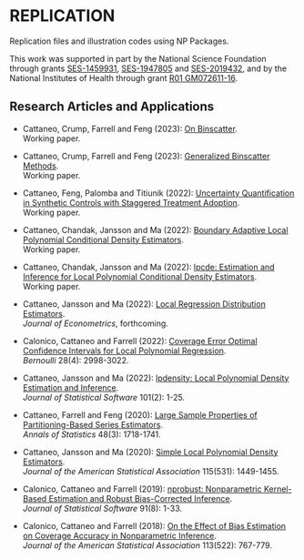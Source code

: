 # REPLICATION

Replication files and illustration codes using NP Packages.

This work was supported in part by the National Science Foundation through grants [SES-1459931](https://www.nsf.gov/awardsearch/showAward?AWD_ID=1459931), [SES-1947805](https://www.nsf.gov/awardsearch/showAward?AWD_ID=1947805) and [SES-2019432](https://www.nsf.gov/awardsearch/showAward?AWD_ID=2019432), and by the National Institutes of Health through grant [R01 GM072611-16](https://reporter.nih.gov/project-details/10093056).

## Research Articles and Applications

- Cattaneo, Crump, Farrell and Feng (2023): [On Binscatter](https://github.com/nppackages-replication/CCFF_2023_Binscatter).<br>
Working paper.

- Cattaneo, Crump, Farrell and Feng (2023): [Generalized Binscatter Methods](https://github.com/nppackages-replication/CCFF_2023_GenBinscatter).<br>
Working paper.

- Cattaneo, Feng, Palomba and Titiunik (2022): [Uncertainty Quantification in Synthetic Controls with Staggered Treatment Adoption](https://github.com/nppackages-replication/CFPT_2022_wp).<br>
Working paper.

- Cattaneo, Chandak, Jansson and Ma (2022): [Boundary Adaptive Local Polynomial Conditional Density Estimators](https://github.com/nppackages-replication/CCJM_2022_LPCondDen).<br>
Working paper.

- Cattaneo, Chandak, Jansson and Ma (2022): [lpcde: Estimation and Inference for Local Polynomial Conditional Density Estimators](https://github.com/nppackages-replication/CCJM_2022_lpcde).<br>
Working paper.

- Cattaneo, Jansson and Ma (2022): [Local Regression Distribution Estimators](https://github.com/nppackages-replication/CJM_2022_JOE).<br>
_Journal of Econometrics_, forthcoming.

- Calonico, Cattaneo and Farrell (2022): [Coverage Error Optimal Confidence Intervals for Local Polynomial Regression](https://github.com/nppackages-replication/CCF_2022_Bernoulli).<br>
_Bernoulli_ 28(4): 2998-3022.

- Cattaneo, Jansson and Ma (2022): [lpdensity: Local Polynomial Density Estimation and Inference](https://github.com/nppackages-replication/CJM_2022_JSS).<br>
_Journal of Statistical Software_ 101(2): 1-25.

- Cattaneo, Farrell and Feng (2020): [Large Sample Properties of Partitioning-Based Series Estimators](https://github.com/nppackages-replication/CFF-2020-AOS).<br>
_Annals of Statistics_ 48(3): 1718-1741.

- Cattaneo, Jansson and Ma (2020): [Simple Local Polynomial Density Estimators](https://github.com/nppackages-replication/CJM_2020_JASA).<br>
_Journal of the American Statistical Association_ 115(531): 1449-1455.

- Calonico, Cattaneo and Farrell (2019): [nprobust: Nonparametric Kernel-Based Estimation and Robust Bias-Corrected Inference](https://github.com/nppackages-replication/CCF_2019_JSS).<br>
_Journal of Statistical Software_ 91(8): 1-33.

- Calonico, Cattaneo and Farrell (2018): [On the Effect of Bias Estimation on Coverage Accuracy in Nonparametric Inference](https://github.com/nppackages-replication/CCF_2018_JASA).<br>
_Journal of the American Statistical Association_ 113(522): 767-779.

<br><br>

